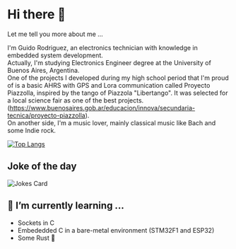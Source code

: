 # Hi there 👋

Let me tell you more about me ...

I'm Guido Rodriguez, an electronics technician with knowledge in embedded system development.  
Actually, I'm studying Electronics Engineer degree at the University of Buenos Aires, Argentina.  
One of the projects I developed during my high school period that I'm proud of is a basic AHRS with GPS and Lora communication called Proyecto Piazzolla, inspired by the tango of Piazzola "Libertango". It was selected for a local science fair as one of the best projects. (https://www.buenosaires.gob.ar/educacion/innova/secundaria-tecnica/proyecto-piazzolla).  
On another side, I'm a music lover, mainly classical music like Bach and some Indie rock. 

[![Top Langs](https://github-readme-stats.vercel.app/api/top-langs/?username=ApophisXIV&layout=compact&theme=gruvbox)](https://github.com/ApophisXIV/github-readme-stats)

## Joke of the day
![Jokes Card](https://readme-jokes.vercel.app/api)

## 🌱 I’m currently learning ...
  - Sockets in C
  - Embededded C in a bare-metal environment (STM32F1 and ESP32)
  - Some Rust 🦀
<!--
**ApophisXIV/ApophisXIV** is a ✨ _special_ ✨ repository because its `README.md` (this file) appears on your GitHub profile.

Here are some ideas to get you started:

- 🔭 I’m currently working on ...
- 🌱 I’m currently learning ...
- 👯 I’m looking to collaborate on ...
- 🤔 I’m looking for help with ...
- 💬 Ask me about ...
- 📫 How to reach me: ...
- 😄 Pronouns: ...
- ⚡ Fun fact: ...
-->
